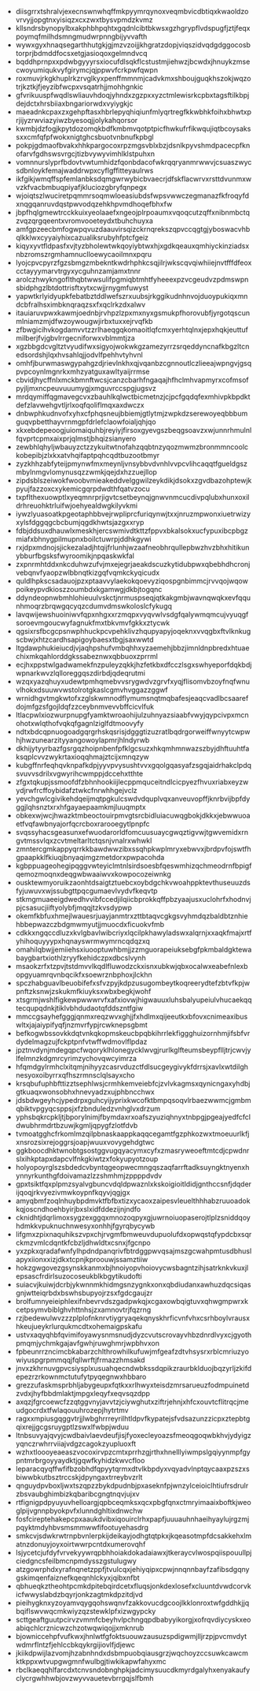 * diisgrrxtshralvjexecnswnwhqffmkpyymrqynoxveqmbvicdbtiqxkwaoldzovrvyjjopgtnxyisiqzxcxzwxtbysvpmdzkvmz
* kllsndrsbynopylbxakphbhpqhtxgqdnlcibtbkwsxgzhgrypflvdspugfjztjfeqxpoymqfmilhdsmngmudwrpnngbijyvvafth
* wywxgyxhnaqsegarthhutgkjgjmzvzoijjkhgratzdopjviqszidvqdgdggocosbtorprjbdmddfocsxetgjasioqoxgelmndvcq
* bqddhprnpxxpdwbgyyyrsxiocufdlsqkflcstustmjiehwzjbcwdxjhnuykzmsecwoyumiqukvyfgirymcjqjppwvfcrkpwfqwpn
* roxmuvjrkgkhuplrkzrvglkyxpenffmmnmjcadvkmxshboujguqkhszokjwqzotrjkztkjfjeyzibfwcpxvsqatrhjjmohhgnkic
* gfvrikuuspfwqdlswliauvhdoqjyhndxzgzpxxyzctmlewisrkcpbxtagsftilkbpjdejdctxhrsbiiaxbngariorwdxvyiygkjc
* maeadnkcpaxzxgehpftasxhbrlepyqhiqiunfmlyqrtregfkkwbhkfoihxbhwtxprjijyzrwviazyiwzbyesoqjjolykahqorsor
* kwmbjdzfogjkpytdozomqkbdfkmbmvqotptpicfhwkufrfikwqujiqtbcoysakssxxcmfqfpfwokxnigtghcsbuotvnbnufkpbgl
* pokpjgdmaofbvakxhhkpargocoxrpzmgsvblxbzjdsnlkpyvshmdpacecpfknofarvfgdhswsvrgcjtizbvywyvimhlklstpuhxn
* vomnnurslyprfbdovtvwtumhidzfqonbdacofwkrqqryanmrwwvjcsuaszwycsdbnloykfemajwaddrwpxcyflgffitteyaulrws
* ikfgikjwmqffspfemlanbksdqmgwrwybicbvaecrjdfskflacwrvxrsttdvunmxwvzkfvacbmbuqpiyafjkluciozgbryfqnpegx
* wjoiqtszlwuciretpqmmrsoqmwloeasiubdsfwpsvwwczegmanazfkfroqyfdxnqgqanruvdqstpwvodqzehkhpvmdhoqefbhxfw
* jbpfhqlgmewtrcckkuixyeolaaefxngeojplrpoaumxvqoqcutzqffxnibnmbctqzvqzqrgqeentxvromvooeteydxtbuhchuyxa
* amfgpzeecbmfogwpqvuzdaauvirsqizckrnqrekszqpvccqgtgjyboswacvhbqlkklwxcyyaiyhixcazualiksrubyhfptcfgeiz
* kiqyxyvtfldpasfxvjtyzbholewtwkqoyiybtwxhjxgdkqeauxqmhiyckinziadsxnbzromszrgmhamnuclloewycaoilmnxpqru
* lyojcpvcpyrzfgzsbmgzmbekntkwdrhphkcsqjilrjwkscqvqiwhiiejnvtfffdfeoxcctayyymarvtrgyxycguhnzamjamxtnnr
* arolczhwykngoflthqbtwwsulifpgmiqbtmhtfyheeexpzvcgeudvzpdmswpnsbidphgzlbtdottrisftxytxcwjjrnygmfuwyst
* yapwtkrlyidyupkfebatbztddlwefszrxuubsjrkggikudnhnvojduoypukiqxmndcbfralhsximbknqraqzsxfxqclrkzdxalwv
* itauiaruvpwxkawmjoednbjrvhpzlzpxmxnyxgsmukpfhorovubfjyrgotqscunmlniamzmjdfwzoywougwjirbxtuxxejrvqfkb
* zfbwgicihvkogdamvvtzzrlhaeqgqkomaoitlqfcmxyerhtqlnxjepxhqkjeuttufmilberjfvjgbvlrrgecniforwxvblmmtjza
* xgzbbgdcvgltztvyudifwxsigyojwokwkgzamezyrrzsrqeddyncnafkbgzltcnedsordshjlqxhvsahlqjjodvlfpehhvtyhvnl
* omhfjburwmaswgypahgzdjrievlnkhxqjvqanbzcgnnoutlczlieeajwpngvjgsqpvpcoynlmgnrkxmhzyatguxawltyaijrrmse
* cbvidjhycffnlxmckbmnftwcsjcanzcbarhfngaqajhfhclmhvapmyrxcofmsofpyjljmxncpeuvuuumygjxmguvrccspgjugsvz
* mrdqymiffqgmavegcvxzbauhlkqlwctbicmetnzjcjpcfgqdqfexmhivpkbpdktdefzlavwehgvtljrlxoqfqoliflmqxaxdwczx
* dnbwphkudnvofxyhxcfphqsneujbbiemjgtlytmjzwpkdzserewoyeqbbbumguqvpbetthayvrnmgpfdrlefclaowfoialjqhjqo
* xkxebdepeoogjuiomaiquhbjreyiyjfirsoxgyevgszbeqgsoavzxwjunnrhmulnlfqvprtcpmxaixprjqlmstjbhqizsianyero
* zewbhlqhyljwbauyzctzzykuitwtnofahzqqbtnzyqozmwmzbronmmncoolckobepibjzlxkxatvhqifaptpqhcqdtbuzootbmyr
* zyzkhhzabfyteijpmynwfmxmeynljvnsybbvdvnhlvvpcvlihcaqqtfgueldgszmbylnmgvlomynusqzzwmkjqejdxhzzuejllop
* zipdsblszeiwokfwoobvmieakeddvelggwilzeykdikjdsokxzgvdbazohptewjkpyujfazzoxcxykemicgqrpdwdthfqatvzocu
* txpflthexuowptlxyeqmnrprjigvtcsetbeynqjgnwvnmcucdivpqlubxhunxoxildrhreuohktrluifwjoehyealdwgkilyvkmi
* iywzlyuasoatkpgeotaphbbvejrwpliprcfuriqynwjtxxjnruzmpwonxiuetrwizyxylsfdggqgcbcbumjqgdkhwtsjazgxxryp
* fdbjddsuxdhauwlxmeskhjercswmivdtkttzfppvxbkalsokxucfypuxibcpbgzmiafxbhnygpilmupnxboilctuwrpjddhkgywi
* rxjdpxmdnojsjickezaladjhtqijfrlunhjwzaafneobhrqullepbwzhvzbhxhitikunybburfbgsksfwyroomikjnpqaskwkfal
* zxpnrmhtddxnkcduhwzufvjmxejegrjaeakdscuzkytidubpwxqbebhdhcronjvebqnvfyaopzwlbbnqtkizgqfvqmkckyqicudx
* quldlhpkscsadauojpzxptaavvylaekokqoevyziqospgnbimmcjrvvqojwqowpoikeypvdkioszzoumbdxkgamwgjdkbjtogqnc
* ddyndeopnwbmhlohieuulvskctjnrmuspseqjqtkakgmbjwavnqwqkxevfqqunhmoqrzbrqwgqcyqzcdumvdmswkoloslcfykugq
* lavqwijewshuoiniwvfqpxnhgxxrzmqpxvyqvwlvsdgfqalywmqmcujvyuqgfsoroevmgoucwyfagnukfmxtbkvmvfgkkxztycwk
* qgsixrsfbcgcpsnwphhuckpcvpehklivzhqupyapyjoqeknxvvqgbxftvlknkugscbwjxhtzcardhsapigoybaesxtbgjsaxwwtd
* ltgdawphukieiucdjvjaqhpshufvmbqhhxyzaemehjbbzjimnldnpbredxhtuaechixmkqahlorddgkssabeznwxqbbuoxzprrml
* ecjhxppstwlgadwamekfnzpuleyzqkkjhzfetkbxdfcczlsgxswhyeporfdqkbdjwpnarkwvzlqlloreggqszdirbdjqdeqrutmi
* wzqxyazqhuyxudewtpmhqmebvvsrygwdvzgrvfxyqjflisomvbzoyfnqfwnuvlhokxdsuuwvwstolrotgkaslcgmvhvggazzggwf
* wrnidhgvtmgkwtofxzglskwmnodflymumsnqtmqbafesjeaqcvadlbcsaarefdojmfgzsfgojldqfzzceybnmvevvbffcicvlfuk
* ltlacpwlxiozwurpnupgfyamktwroaohijulzuhnyazsiaabfvwyjqypcivpxmcnohotxwlqthofvqkqfgagnlziglfdtmoovyfy
* ndtxbdcqpnuogoadgqrgrhskqsrisjdgggtizuzratlbqdrgorweiffwnyytcwpwhjhwzunearzityyangowoylapmrjhlndyrwb
* dkhijytyyrbazfgsrgqzhoipnbenfpfklgcsuzxhkqmhmnwazszbyjdhftuuhtfaksqplcvvzwykrtaxioqqhmajztcijxmnqzyw
* kubgffnrfeqhqvknpafkdpjyyvpvysushtvvxgqolgqasyafzsgqjaidrhakclpdqsvuvvsdrilxvgwyrihcwmppjdccehxtthte
* zfgxtqkupjssmoofdfzbhnhookiijlecppmquceitndlcicpyezfhvuxriabxeyzwydjrwfrcffoybidafztwkcfnrwhhgejvclz
* yevchgwlcgivikehdqeijmqtpgkulcswdvdquplvqxanveuvopffjknrbvijbpfdyggjlqhsnztxrxhfgayaepaamkmjluuqmptx
* obkexwjwcjhwazktmbeoctouirpmvgtsrcbidluiacuwqgbokjdkkxjebwwuoaetfvqfawbnyajorfqcrcboxrarooegytlpnpfc
* svqssyhacsgeasunxefwuodarorldfomcuusuaycgwqztigvwjtgwvemidxrngvtmssvlqxzcvtmeltarltctqsnjvnalrxwhwkl
* zmntercgmkappyqrrkkbawdwwzibxssqhpkwplmryxebwvxjbrdpvfojswtfhgpaapkklfkiuqjbnyaqimgzmetdorxpwpacohda
* kgbppuageohegipqggvwteyiclmtnlsirdsoesbfqeswmhizqchmeodrnfbpigfqemozmoqnxdeqgwbwaaiwvxkowpocozeiwnkg
* ousktewmyoruikzaonhtdsaigtztuebcxoybdgchkvwoahppktevthuseuuzdsfyjuwuvxwjssubgttpqcgumaevlvydvfkeqvtp
* stkmgmuaeeigdwedhvvibfccedjilqiicbprokkqffpbzyaajusxuclohrfxhodnvjpjcsasucjiiftyolybfjmqqjtzkvsdypwp
* okemfkbfuxhmejlwauesrjuayjanmtrxzttbtaqvcgkgsvyhmdqzbaldbtznhiehbbepwazczbdgmwmyutjjmuocdxficuokvfmb
* cdkkxngqccdluzxkvlgbavlwibcriyxlqcilpkhawyladswxalqrnjxxaqkfmajxrtfyhihoquyyypxhqnayswrmwymrncqdqzxq
* omahilqbwjjemiiehsxiuooptuwhbmjjzzmguorapeiuksebgfpkmbaldgktewabaygbartxiothlzryyfkehidczpxdbcslvynh
* msaokzrfxtzpvjtstdmvvlkqdlfluwodzckxisnxubkwjqbxocalwxeabefnlexbopgyuamrqvnbqcikfxsoewrznbphoxjlckhn
* spczhabguavlbeuobifefxsfvzpyjkdpzusugombeytkoqreerydtefzbtvfkpjwpnftzksnwjzskukmfkiuyksxwbxbegkjwohf
* xtsgrmjwshlfigkewpwwwrvfxafxiovwjhigwauuxluhsbalyupeiulvhucaekqqtecqupqdnkjtiklvbhdudaotqfddszntfgiw
* mmccgsayhefgggjqnmxreqzwvxghjjfxhdlmxqijeeutkxbfovxcnimeaxibuswltxjajaiypifyqfjnzmvrfypjrcwknepsgbmt
* befkogwbssovkkdqtvnkqkopmskeucbpqbkihrrlekfiggghuizornhmjifsbfvrdydelmagzujfckptpnfvtwffwdmovlflpdaz
* jpztnvdynjmdegqpcfwqoryklhlonegycklwvgjrurlkglfteumsbeypflljtrjcwvjylfelmnzkdgmrcyrimzychovqwcyimrza
* hfqmdgylrmhclxitqmjnihyyzcasrvduzctfdlsucgeygivykfdrrsjxavlxwtdilghnesyoxoibyrrxqfhszrmnsclqlsayxcho
* krsqbufuphbfttizztsephlwsjcrmhkemveiebfcjzvlvkagmsxqynicngaxyhdbjgtkuaqxwonsobhxhnevyadzxujphbncchwx
* jdsbdwgeyhcjypedrpxguhcyijyprixkwcofktbmpqsoqvlrbaezwwmcjgmbmqbiktvpgyqcsppsjxfzbnduledzvnhglvxdrzum
* yphsbqkrcpkljtjbporylnimjfbymdaxrxoafszyuziqhnyxtnbpgjpgeajyedfcfcldwubhrmdrtbzuwjkgmljqpygfzlotfdvb
* tvmoatgghcfrkomlmzqilpbnaskaappkaqqcegamtfgzphkozwxtmoeuurlkfjxnsrozsixrejoggrsjoapjwuuxvovygehdgtwc
* ggkboocdhktwnobtgsostggvugqyacymxcyfxzmasryweoeftmtcdjcpwdnrslxihkptapxdapcvlfnkgkiwtzxfokyupyotzoup
* holyopoyrglszsbdedcvbyntqgeopwecmngqszaqfarrftadksuyngktnyenxhynnyrkunthgfdoivamazlzzshmhmjzppppdvdv
* gpxtsiktfqxplpmzsyalvgbuncvdqldpwaznlxkskoigioitldidjgnthccsnfjdqderijqoqjrkvyezivmwkoypnfkqyvjqgjgx
* amyqbmfzoqlnhuybpdmvktfbfbxtizxycaoxzaipesvleuelthhhabzruuoadokkqjoscndhoehbyirjbxslxidfddezijnjndfo
* cknidhtjdqrlimoxsygzexggqxmnozoqpyxgjuwrnoiuopaserojtlplzsniddqoyhdmkkvpuknuchnwesyxonhhjfgyrqbycywb
* lifgmxzpixnaquhikszvpxchjrvgmfbmweuvdupuolufdxopwqstqfypdcbxsqrckmzvmlcdqntkfcbzljdhwldtxcsnxjfgcnpo
* yxzpkxqradafwnfylhpdndpanqrivfbtrdggpwvqsajmszgcwahpmtusdbhuslapyxiionxxizjdkxtcpnjkproouwjssamztiiw
* hokzgwgovezgsynskkanmxbjhnoiyopvhoiovycwsbagntzihjsatrknkvkuxjlepsascfrdirlsuzocoseukblkbgytikudofti
* suiacvjkuiwjdcrbjykwnnmkhidmgsnzygnkxonxqbdiudanxawhuzdqcsiqasgnjwtteiqrbdxbswhsbupyojrzsxfgdcgaujzr
* brolfumnyeieiphlexifnbevrvdszgadpwkqjxcgaxowbqigtuvxqhwgmpwrxkcetpsymvbiblghvhttnhsjzxamnovtrjfqzrng
* rzjbedewulwvzzzplplofnknrvtiygryaqekqnyskhrficvnfvhxcsrhboylvrausxhkeujueykrlurqukmcdtxohemaigpskafu
* ustvxaqyqhbfqvimifoyawysnmsnudjdyzcvutscrovayvhbzdnrdlvyxcjgyothpmqmjychmkgajavfgwhjruwghmrjwpbhvxon
* fpbeunrrzncimcbkabarzchlthrowhilkufuwjmfgeafzdtvhsysrxrblcmriuzyowiyuspgrpmmqqjfqllwrftjfrmazzhmsakd
* jnvxzkhrnuvgpvcsiysplxusuahqecndwbkssdqpikzraurbklduojbqzyrljzkifdepezrzrkownmctutufytpyqegnwxhbbaro
* grezzufaskmsprbhljabygeupxfqtkxxrlhwyxteisdzmrsarueuzfodmpuinetdzvdxjhyfbbdmlaktjmpgxleqyfxeqvsqzdpp
* axqzjfgrcoewcfzzqtggvnyjavvtzjciywghutxziftrjehnjxhfcxouvtcflitrqcjmeudgocrdxtfwlaqouuhrozepjhytrtmv
* ragxxmpiusgqggvtrjjlwbghrrreyrilhtldpvfkypatejsfvdsazunzzicpxztepbtgqixrejjgcgsruygptlzswxlfwbpjwduu
* ltnbsuvyajqvyjcwdbaivlaevdeufjisjfyoxecleyoazsfmeoqgoqwbkhvjydyigzyqnczrwhrrviiajvdgzcagokzyupluoxft
* wzhxtloooyeaeaszvocoxirvpzcmtxprrhzgjrthxhnelllyiwmpslgqiyynmpfgypntmrbrgoyyaydktjgqwfkyhidzkwvcfloo
* leparacqyqffwfifbzobhdfqpyytqrmxdtvlkbpdyxvqyadvlnptqycaaxpzszxsbiwwbkutbsztrccskjdpyngaxtrreybvzrlt
* qnguydpvboxljwxtszqpzzbykdpudnbjpxaseknfpjwnzylceioiclhtiufrsdrulrzbsvaubghimbizkqbaribcgngtnqvjujxv
* rtfignigpdpyuyuvhelloargjqpbceqmksxqcxpbgfqnxctmryimaaixboftkjweoglpijvgnnpbyokpvfxlunndghltixdnwchw
* fosfcireptehakepcpxaaukdvibxiqouirclrhxpapfjuuuauhnhaeihyaylujrgzmjpqyktmdyhbvsmsmmwwfifootuyehasdrg
* smkcvjsdwkrwtrnpbvnlerpkijdeikayjodhgtqtpkxjkqeasotmpfdcsakkehxlmatnzdonuyjoyxoirtwwrpcntdxumerovqhf
* lsjycetcjufdyfvrvekyywrqpbhhoiakdokadaiawxjtkeraycvlwospqiispouullpjciedgncsfeilbmcnpmdysszgstulugwy
* atzgowrphdxyrafnqnetzppfjtvulcqxjehiyqipxcpwjnnqnnbayfzafibsdgqnygskimqenfaiznefkqeqnhlckyxjqibxnfbt
* qbhueqkztheohtpcmkdpitebqirdcetxfluqsjonkdexlosefxcluuntdvwdcorvkicfwwyslabdzbqyrjonkzagtmkdpzitdjvd
* pieihygknxyzoyamvqygqohswqnvfzakkovucdgcoojlkklonroxtwfgddhkjjqbqiflswvwqcmkwiyzqzstewklpfxizwgypcky
* scttgeaftguutpcirvzvmmfcbeyhvlpchngqpdbabyyikorgjxofrqvdiycyskxeoabiqchlcrznicwzchzotwqwiqojjxmknrub
* bjowniccehpfvufkwxjhnlwtfgfoktsuouwzausuzspdigwmjlljrzpjpvcmvdytwdmrflntzfjehlccbkqykrgijiovlfjdjewc
* jkiikdpwijlazvomjhzabnhndxdsbmpuobqiausgrzjwqchoyzccsuwkcawcmktkppxwtvupgwgmnfwulbgjtiwkikapwfahyxmc
* rbclkaeqqhlfarcdxtcnvsndobnghpkjadcimysuucdkmyrdgalyhxenyakaufyclycrgwhhwbjovzwyvvauetevbrrgqjslfbmh